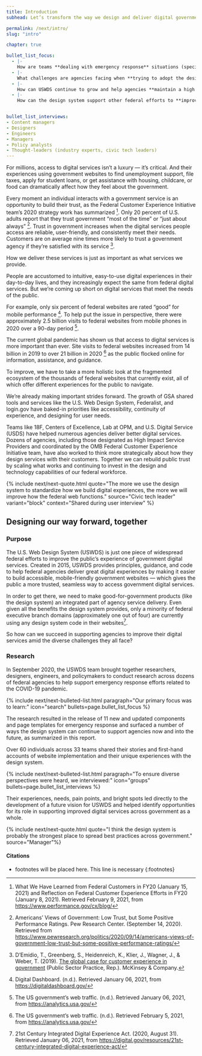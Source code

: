 ```yaml
---
title: Introduction
subhead: Let’s transform the way we design and deliver digital government with and for the people.

permalink: /next/intro/
slug: "intro"

chapter: true

bullet_list_focus: 
  - |-
    How are teams **dealing with emergency response** situations (specifically COVID-19) in terms of their digital communications?
  - |-
    What challenges are agencies facing when **trying to adopt the design system**?
  - |-
    How can USWDS continue to grow and help agencies **maintain a high level of design maturity** across the federal government?
  - |-
    How can the design system support other federal efforts to **improve customer experience** across government?


bullet_list_interviews:
- Content managers
- Designers
- Engineers
- Managers
- Policy analysts
- Thought-leaders (industry experts, civic tech leaders)
---
```


<section class="next-section">
  <div class="grid-container">
    <div class="grid-row">
      <div class="grid-col-12 tablet:grid-col-8 tablet:margin-x-auto desktop:margin-x-0 next-section-prose" markdown="1">

For millions, access to digital services isn’t a luxury — it’s critical. And their experiences using government websites to find unemployment support, file taxes, apply for student loans, or get assistance with housing, childcare, or food can dramatically affect how they feel about the government.

Every moment an individual interacts with a government service is an opportunity to build their trust, as the Federal Customer Experience Initiative team’s 2020 strategy work has summarized [^1]. Only 20 percent of U.S. adults report that they
trust government “most of the time” or “just about always” [^2]. Trust in government increases when the digital services people access are reliable, user-friendly, and consistently meet their needs. Customers are on average nine times more likely to trust a government agency if they’re satisfied with its service [^3].

How we deliver these services is just as important as what services we provide.

People are accustomed to intuitive, easy-to-use digital experiences in their day-to-day lives, and they increasingly expect the same from federal digital services. But we’re coming up short on digital services that meet the needs of the public.

For example, only six percent of federal websites are rated “good” for mobile performance [^4]. To help put the issue in perspective, there were approximately 2.5 billion visits to federal websites from mobile phones in 2020 over a 90-day period [^5].

The current global pandemic has shown us that access to digital services is more important than ever. Site visits to federal websites increased from 14 billion in 2019 to over 21 billion in 2020 [^6] as the public flocked online for information, assistance, and guidance.

To improve, we have to take a more holistic look at the fragmented ecosystem of the thousands of federal websites that currently exist, all of which offer different experiences for the public to navigate.

We’re already making important strides forward. The growth of GSA shared tools and services like the U.S. Web Design System, Federalist, and login.gov have baked-in priorities like accessibility, continuity of experience, and designing for user needs.

Teams like 18F, Centers of Excellence, Lab at OPM, and U.S. Digital Service (USDS) have helped numerous agencies deliver better digital services. Dozens of agencies, including those designated as High Impact Service Providers and coordinated by the OMB Federal Customer Experience Initiative team, have also worked to think more strategically about how they design services with their customers. Together we can rebuild public trust by scaling what works and continuing to invest in the design and technology capabilities of our federal workforce.

{% include next/next-quote.html quote="The more we use the design system to standardize how we build digital experiences, the more we will improve how the federal web functions." source="Civic tech leader" variant="block" context="Shared during user interview" %}

</div>
    </div>
  </div>
</section>
<section class="next-section">
  <div class="grid-container">
    <div class="grid-row">
      <h2 class="grid-col-12 tablet:grid-col-8 desktop:grid-col-12 margin-top-0 tablet:margin-x-auto desktop:margin-x-0">Designing our way forward, together</h2>
    </div>
    <div class="grid-row">
      <div class="grid-col-12 tablet:grid-col-8 tablet:margin-x-auto desktop:margin-x-0 next-section-prose" markdown="1">

### Purpose

The U.S. Web Design System (USWDS) is just one piece of widespread federal efforts to improve the public’s experience of government digital services. Created in 2015, USWDS provides principles, guidance, and code to help federal agencies deliver great digital experiences by making it easier to build accessible, mobile-friendly government websites — which gives the public a more trusted, seamless way to access government digital services.

In order to get there, we need to make good-for-government products (like the design system) an integrated part of agency service delivery. Even given all the benefits the design system provides, only a minority of federal executive branch domains (approximately one out of four) are currently using any design system code in their websites[^7].

So how can we succeed in supporting agencies to improve their digital services amid the diverse challenges they all face?

### Research

In September 2020, the USWDS team brought together researchers, designers, engineers, and policymakers to conduct research across dozens of federal agencies to help support emergency response efforts related to the COVID-19 pandemic.


{% include next/next-bulleted-list.html paragraph="Our primary focus was to learn:" icon="search" bullets=page.bullet_list_focus %}


The research resulted in the release of 11 new and updated components and page templates for emergency response and surfaced a number of ways the design system can continue to support agencies now and into the future, as summarized in this report.

Over 60 individuals across 33 teams shared their stories and first-hand accounts of website implementation and their unique experiences with the design system.


{% include next/next-bulleted-list.html paragraph="To ensure diverse perspectives were heard, we interviewed:" icon="groups" bullets=page.bullet_list_interviews %}


Their experiences, needs, pain points, and bright spots led directly to the development of a future vision for USWDS and helped identify opportunities for its role in supporting improved digital services across government as a whole.


{% include next/next-quote.html quote="I think the design system is probably the strongest place to spread best practices across government." source="Manager"%}

</div>
    </div>
  </div>
</section>
<section class="next-section">
  <div class="grid-container">
    <div class="grid-row">
      <div class="grid-col-12 tablet:grid-col-8 tablet:margin-x-auto desktop:margin-x-0 margin-top-neg-3" markdown="1">

#### Citations

* footnotes will be placed here. This line is necessary
{:footnotes}



[^1]: What We Have Learned from Federal Customers in FY20 (January 15, 2021) and Reflection on Federal Customer Experience Efforts in FY20 (January 8, 2021). Retrieved February 9, 2021, from <https://www.performance.gov/cx/blog/>

[^2]: Americans’ Views of Government: Low Trust, but Some Positive Performance Ratings. Pew Research Center. (September 14, 2020). Retrieved from <https://www.pewresearch.org/politics/2020/09/14/americans-views-of-government-low-trust-but-some-positive-performance-ratings/>

[^3]: D’Emidio, T., Greenberg, S., Heidenreich, K., Klier, J., Wagner, J., & Weber, T. (2019). [The global case for customer experience in government](https://www.mckinsey.com/~/media/McKinsey/Industries/Public%20and%20Social%20Sector/Our%20Insights/The%20global%20case%20for%20customer%20experience%20in%20government/The-global-case-for-customer-experience-in-government-vF.pdf) (Public Sector Practice, Rep.). McKinsey & Company.

[^4]: Digital Dashboard. (n.d.). Retrieved January 06, 2021, from <https://digitaldashboard.gov/>

[^5]: The US government’s web traffic. (n.d.). Retrieved January 06, 2021, from <https://analytics.usa.gov/>

[^6]: The US government’s web traffic. (n.d.). Retrieved February 5, 2021, from <https://analytics.usa.gov/>

[^7]: 21st Century Integrated Digital Experience Act. (2020, August 31). Retrieved January 06, 2021, from <https://digital.gov/resources/21st-century-integrated-digital-experience-act/>

</div>
    </div>
  </div>
</section>


